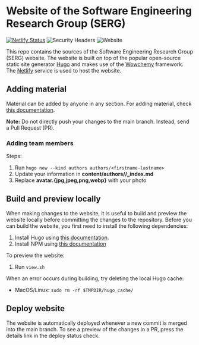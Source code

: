 # Website of the Software Engineering Research Group (SERG)

[![Netlify Status](https://api.netlify.com/api/v1/badges/d2db141e-55bd-44d9-a61e-95a49e6558c7/deploy-status)](https://app.netlify.com/sites/serg/deploys)
![Security Headers](https://img.shields.io/security-headers?url=https%3A%2F%2Fserg.ewi.tudelft.nl)
![Website](https://img.shields.io/website?url=https%3A%2F%2Fserg.ewi.tudelft.nl)

This repo contains the sources of the Software Engineering Research Group (SERG) website.
The website is built on top of the popular open-source static site generator [Hugo](https://gohugo.io/) and makes use of the [Wowchemy](https://wowchemy.com/) framework.
The [Netlify](https://gohugo.io/) service is used to host the website.

## Adding material

Material can be added by anyone in any section.
For adding material, check [this documentation](https://wowchemy.com/docs/).

**Note:** Do not directly push your changes to the main branch. Instead, send a Pull Request (PR).

### Adding team members

Steps:

1. Run `hugo new --kind authors authors/<firstname-lastname>`
2. Update your information in **content/authors/<firstname-lastname>/_index.md**
3. Replace **avatar.{jpg,jpeg,png,webp}** with your photo

## Build and preview locally

When making changes to the website, it is useful to build and preview the website locally before committing the changes to the repository.
Before you can build the website, you first need to install the following dependencies:

1. Install Hugo using [this documentation](https://gohugo.io/getting-started/installing/).
2. Install NPM using [this documentation](https://docs.npmjs.com/downloading-and-installing-node-js-and-npm)

To preview the website:

1. Run `view.sh`

When an error occurs during building, try deleting the local Hugo cache:

- MacOS/Linux: `sudo rm -rf $TMPDIR/hugo_cache/`

## Deploy website

The website is automatically deployed whenever a new commit is merged into the main branch.
To see a preview of the changes in a PR, press the details link in the deploy status check.
